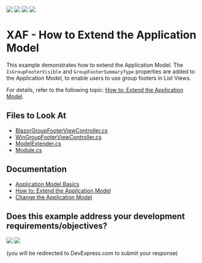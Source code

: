 <!-- default badges list -->
![](https://img.shields.io/endpoint?url=https://codecentral.devexpress.com/api/v1/VersionRange/128590201/23.2.3%2B)
[![](https://img.shields.io/badge/Open_in_DevExpress_Support_Center-FF7200?style=flat-square&logo=DevExpress&logoColor=white)](https://supportcenter.devexpress.com/ticket/details/E213)
[![](https://img.shields.io/badge/📖_How_to_use_DevExpress_Examples-e9f6fc?style=flat-square)](https://docs.devexpress.com/GeneralInformation/403183)
[![](https://img.shields.io/badge/💬_Leave_Feedback-feecdd?style=flat-square)](#does-this-example-address-your-development-requirementsobjectives)
<!-- default badges end -->

# XAF - How to Extend the Application Model

This example demonstrates how to extend the Application Model. The `IsGroupFooterVisible` and `GroupFooterSummaryType` properties are added to the Application Model, to enable users to use group footers in List Views. 

For details, refer to the following topic: [How to: Extend the Application Model](https://docs.devexpress.com/eXpressAppFramework/112785/ui-construction/application-model/how-to-extend-the-application-model).

## Files to Look At

* [BlazorGroupFooterViewController.cs](./CS/EFCore/ExtendModelEF/ExtendModelEF.Blazor.Server/Controllers/BlazorGroupFooterViewController.cs)
* [WinGroupFooterViewController.cs](./CS/EFCore/ExtendModelEF/ExtendModelEF.Win/Controllers/WinGroupFooterViewController.cs) 
* [ModelExtender.cs](./CS/EFCore/ExtendModelEF/ExtendModelEF.Module/ModelExtender.cs) 
* [Module.cs](./CS/EFCore/ExtendModelEF/ExtendModelEF.Module/Module.cs ) 

## Documentation 
* [Application Model Basics](https://docs.devexpress.com/eXpressAppFramework/112580/ui-construction/application-model/application-model-basics)
* [How to: Extend the Application Model](https://docs.devexpress.com/eXpressAppFramework/112785/ui-construction/application-model/how-to-extend-the-application-model)
* [Change the Application Model](https://docs.devexpress.com/eXpressAppFramework/403527/ui-construction/application-model-ui-settings-storage/change-application-model)

<!-- feedback -->
## Does this example address your development requirements/objectives?

[<img src="https://www.devexpress.com/support/examples/i/yes-button.svg"/>](https://www.devexpress.com/support/examples/survey.xml?utm_source=github&utm_campaign=xaf-how-to-extend-the-application-model&~~~was_helpful=yes) [<img src="https://www.devexpress.com/support/examples/i/no-button.svg"/>](https://www.devexpress.com/support/examples/survey.xml?utm_source=github&utm_campaign=xaf-how-to-extend-the-application-model&~~~was_helpful=no)

(you will be redirected to DevExpress.com to submit your response)
<!-- feedback end -->
